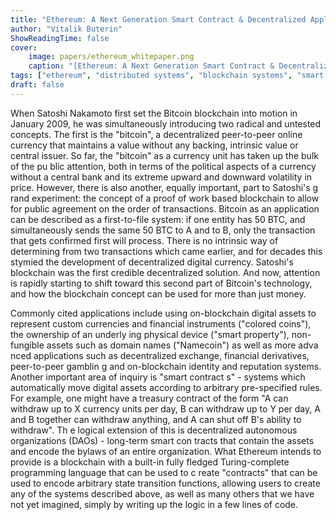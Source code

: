 ```yaml
---
title: "Ethereum: A Next Generation Smart Contract & Decentralized Application Platform"
author: "Vitalik Buterin"
ShowReadingTime: false
cover:
    image: papers/ethereum_whitepaper.png
    caption: "[Ethereum: A Next Generation Smart Contract & Decentralized Application Platform](https://ethereum.org/en/whitepaper/)"
tags: ["ethereum", "distributed systems", "blockchain systems", "smart contracts", "computer science"]
draft: false
---
```


When Satoshi Nakamoto first set the Bitcoin blockchain into motion in January 2009,
he was simultaneously introducing two radical and untested concepts. The first is
the "bitcoin", a decentralized peer-to-peer online currency that maintains a value
without any backing, intrinsic value or central issuer. So far, the "bitcoin" as 
a currency unit has taken up the bulk of the pu blic attention, both in terms of
the political aspects of a currency without a central bank and its extreme upward
and downward volatility in price. However, there is also another, equally important,
part to Satoshi's g rand experiment: the concept of a proof of work based blockchain
to allow for public agreement on the order of transactions. Bitcoin as an application
can be described as a first-to-file system: if one entity has 50 BTC, and simultaneously
sends the same 50 BTC to A and to B, only the transaction that gets confirmed first
will process. There is no intrinsic way of determining from two transactions which
came earlier, and for decades this stymied the development of decentralized digital
currency. Satoshi's blockchain was the first credible decentralized solution. And now,
attention is rapidly starting to shift toward this second part of Bitcoin's technology,
and how the blockchain concept can be used for more than just money.

Commonly cited applications include using on-blockchain digital assets to represent
custom currencies and financial instruments ("colored coins"), the ownership of an
underly ing physical device ("smart property"), non-fungible assets such as domain
names ("Namecoin") as well as more adva nced applications such as decentralized exchange,
financial derivatives, peer-to-peer gamblin g and on-blockchain identity and reputation
systems. Another important area of inquiry is "smart contract s" - systems which
automatically move digital assets according to arbitrary pre-specified rules. For
example, one might have a treasury contract of the form "A can withdraw up to X
currency units per day, B can withdraw up to Y per day, A and B together can withdraw
anything, and A can shut off B's ability to withdraw". Th e logical extension of this is
decentralized autonomous organizations (DAOs) - long-term smart con tracts that
contain the assets and encode the bylaws of an entire organization. What Ethereum
intends to provide is a blockchain with a built-in fully fledged Turing-complete
programming language that can be used to c reate "contracts" that can be used
to encode arbitrary state transition functions, allowing users to create any of
the systems described above, as well as many others that we have not yet imagined,
simply by writing up the logic in a few lines of code.
